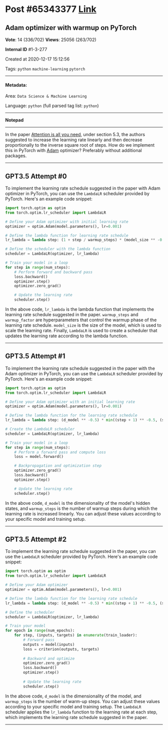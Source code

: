 
# Post \#65343377 [Link](https://stackoverflow.com/questions/65343377/)

## Adam optimizer with warmup on PyTorch

**Vote**: 14 (336/702) **Views**: 25056 (263/702) 

**Internal ID** \#1-3-277

Created at 2020-12-17 15:12:56

Tags: `python` `machine-learning` `pytorch`

----------

#### Metadata:

Area: `Data Science & Machine Learning`

Language: `python` (full parsed tag list: `python`)

----------

**Notepad**


----------

In the paper [Attention is all you need](https://papers.nips.cc/paper/2017/file/3f5ee243547dee91fbd053c1c4a845aa-Paper.pdf), under section 5.3, the authors suggested to increase the learning rate linearly and then decrease proportionally to the inverse square root of steps.
[](https://i.stack.imgur.com/GQurA.png)
How do we implement this in PyTorch with [Adam](https://pytorch.org/docs/stable/optim.html#torch.optim.Adam) optimizer? Preferably without additional packages.


----------
        
## GPT3.5 Attempt \#0

To implement the learning rate schedule suggested in the paper with Adam optimizer in PyTorch, you can use the `LambdaLR` scheduler provided by PyTorch. Here's an example code snippet:

```python
import torch.optim as optim
from torch.optim.lr_scheduler import LambdaLR

# Define your Adam optimizer with initial learning rate
optimizer = optim.Adam(model.parameters(), lr=0.001)

# Define the lambda function for learning rate schedule
lr_lambda = lambda step: (1 + step / warmup_steps) * (model_size ** -0.5) / warmup_factor

# Define the scheduler with the lambda function
scheduler = LambdaLR(optimizer, lr_lambda)

# Train your model in a loop
for step in range(num_steps):
    # Perform forward and backward pass
    loss.backward()
    optimizer.step()
    optimizer.zero_grad()

    # Update the learning rate
    scheduler.step()
```

In the above code, `lr_lambda` is the lambda function that implements the learning rate schedule suggested in the paper. `warmup_steps` and `warmup_factor` are hyperparameters that control the warmup phase of the learning rate schedule. `model_size` is the size of the model, which is used to scale the learning rate. Finally, `LambdaLR` is used to create a scheduler that updates the learning rate according to the lambda function.

--------

## GPT3.5 Attempt \#1

To implement the learning rate schedule suggested in the paper with the Adam optimizer in PyTorch, you can use the `LambdaLR` scheduler provided by PyTorch. Here's an example code snippet:

```python
import torch.optim as optim
from torch.optim.lr_scheduler import LambdaLR

# Define your Adam optimizer with an initial learning rate
optimizer = optim.Adam(model.parameters(), lr=0.001)

# Define the lambda function for the learning rate schedule
lr_lambda = lambda step: (d_model ** -0.5) * min((step + 1) ** -0.5, (step + 1) * warmup_steps ** -1.5)

# Create the LambdaLR scheduler
scheduler = LambdaLR(optimizer, lr_lambda)

# Train your model in a loop
for step in range(num_steps):
    # Perform a forward pass and compute loss
    loss = model.forward()

    # Backpropagation and optimization step
    optimizer.zero_grad()
    loss.backward()
    optimizer.step()

    # Update the learning rate
    scheduler.step()
```

In the above code, `d_model` is the dimensionality of the model's hidden states, and `warmup_steps` is the number of warmup steps during which the learning rate is increased linearly. You can adjust these values according to your specific model and training setup.

--------

## GPT3.5 Attempt \#2

To implement the learning rate schedule suggested in the paper, you can use the `LambdaLR` scheduler provided by PyTorch. Here's an example code snippet:

```python
import torch.optim as optim
from torch.optim.lr_scheduler import LambdaLR

# Define your Adam optimizer
optimizer = optim.Adam(model.parameters(), lr=0.001)

# Define the lambda function for the learning rate schedule
lr_lambda = lambda step: (d_model ** -0.5) * min((step + 1) ** -0.5, (step + 1) * warmup_steps ** -1.5)

# Define the scheduler
scheduler = LambdaLR(optimizer, lr_lambda)

# Train your model
for epoch in range(num_epochs):
    for step, (inputs, targets) in enumerate(train_loader):
        # Forward pass
        outputs = model(inputs)
        loss = criterion(outputs, targets)
        
        # Backward and optimize
        optimizer.zero_grad()
        loss.backward()
        optimizer.step()
        
        # Update the learning rate
        scheduler.step()
```

In the above code, `d_model` is the dimensionality of the model, and `warmup_steps` is the number of warm-up steps. You can adjust these values according to your specific model and training setup. The `LambdaLR` scheduler applies the `lr_lambda` function to the learning rate at each step, which implements the learning rate schedule suggested in the paper.

--------
